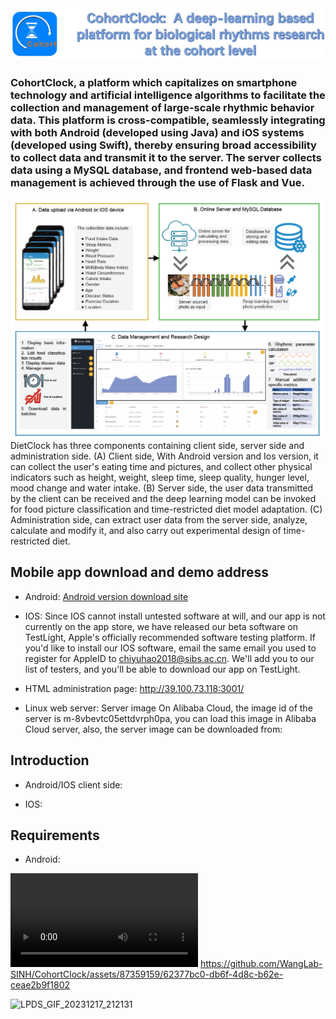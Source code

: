 <img src="./images/cohort_clock_logo.jpg" alt="Cohort Clock" title="Cohort Clock"/>

### CohortClock, a platform which capitalizes on smartphone technology and artificial intelligence algorithms to facilitate the collection and management of large-scale rhythmic behavior data. This platform is cross-compatible, seamlessly integrating with both Android (developed using Java) and iOS systems (developed using Swift), thereby ensuring broad accessibility to collect data and transmit it to the server. The server collects data using a MySQL database, and frontend web-based data management is achieved through the use of Flask and Vue. &nbsp;&nbsp;&nbsp;&nbsp;&nbsp;&nbsp;

<img src="./images/figure1.png" alt="Cohort Clock" title="Cohort Clock"/>
DietClock has three components containing client side, server side and administration side. (A) Client side, With Android version and Ios version, it can collect the user's eating time and pictures, and collect other physical indicators such as height, weight, sleep time, sleep quality, hunger level, mood change and water intake. (B) Server side, the user data transmitted by the client can be received and the deep learning model can be invoked for food picture classification and time-restricted diet model adaptation. (C) Administration side, can extract user data from the server side, analyze, calculate and modify it, and also carry out experimental design of time-restricted diet.


## Mobile app download and demo address
* Android:   [Android version download site](https://github.com/WangLab-SINH/CohortClock/raw/main/app-release.apk)

* IOS: Since IOS cannot install untested software at will, and our app is not currently on the app store, we have released our beta software on TestLight, Apple's officially recommended software testing platform. If you'd like to install our IOS software, email the same email you used to register for AppleID to chiyuhao2018@sibs.ac.cn. We'll add you to our list of testers, and you'll be able to download our app on TestLight.

* HTML administration page: http://39.100.73.118:3001/

* Linux web server: Server image On Alibaba Cloud, the image id of the server is m-8vbevtc05ettdvrph0pa, you can load this image in Alibaba Cloud server, also, the server image can be downloaded from:

## Introduction
* Android/IOS client side: 

* IOS:

## Requirements
* Android:

<video src="https://github.com/WangLab-SINH/CohortClock/assets/87359159/62377bc0-db6f-4d8c-b62e-ceae2b9f1802"></video>
https://github.com/WangLab-SINH/CohortClock/assets/87359159/62377bc0-db6f-4d8c-b62e-ceae2b9f1802

![LPDS_GIF_20231217_212131](https://github.com/WangLab-SINH/CohortClock/assets/87359159/5739c695-88c2-434f-ba30-70e83409a739)
